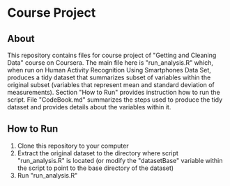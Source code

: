 Course Project
=============
## About
This repository contains files for course project of "Getting and Cleaning Data" course on Coursera. The main file here is "run_analysis.R" which, when run on Human Activity Recognition Using Smartphones Data Set, produces a tidy dataset that summarizes subset of variables within the original subset (variables that represent mean and standard deviation of measurements). Section "How to Run" provides instruction how to run the script. File "CodeBook.md" summarizes the steps used to produce the tidy dataset and provides details about the variables within it.

## How to Run
1. Clone this repository to your computer
2. Extract the original dataset to the directory where script "run_analysis.R" is located (or modify the "datasetBase" variable within the script to point to the base directory of the dataset)
3. Run "run_analysis.R"
